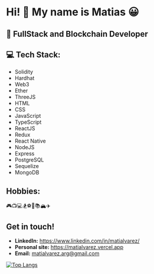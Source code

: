 # Hi! 👋 My name is Matias 😀

## 💪 FullStack and Blockchain Developer 

## 💻 Tech Stack: 
* Solidity
* Hardhat
* Web3
* Ether
* ThreeJS
* HTML
* CSS
* JavaScript
* TypeScript
* ReactJS
* Redux
* React Native
* NodeJS
* Express
* PostgreSQL
* Sequelize
* MongoDB

## Hobbies:
🎮📺💻🏂⚽🏀📚🏔✈

## Get in touch! 
* **LinkedIn:** https://www.linkedin.com/in/matialvarez/
* **Personal site:** https://matialvarez.vercel.app
* **Email:** matialvarez.arg@gmail.com

[![Top Langs](https://github-readme-stats.vercel.app/api/top-langs/?username=MatiAlvarez01&hide=html,css&exclude_repo=RepasoM3-main,tech-interview-preparation,ChampsLol-Web,wks-typescript,FT-M1,FT-M2,FT-M3,challenge-express,FT-M4,wks-React-Native,portfolioback,eattheblocks&theme=gruvbox)](https://github.com/anuraghazra/github-readme-stats)
